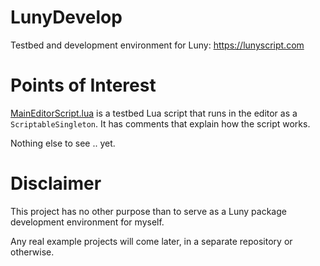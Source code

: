 # LunyDevelop

Testbed and development environment for Luny:
https://lunyscript.com

# Points of Interest

[MainEditorScript.lua](https://github.com/CodeSmile-0000011110110111/LunyDevelop/blob/main/Assets/Scripts/Luny/Editor/MainEditorScript.lua) is a testbed Lua script that runs in the editor as a `ScriptableSingleton`. It has comments that explain how the script works.

Nothing else to see .. yet.

# Disclaimer

This project has no other purpose than to serve as a Luny package development environment for myself.  

Any real example projects will come later, in a separate repository or otherwise.
